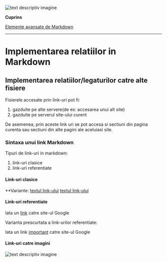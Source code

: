 ![text descriptiv imagine](https://metricop.com/cdn/shop/articles/trimble-total-station.jpg?v=1677673954&width=1100)

**Cuprins**

[Elemente avansate de Markdown](avansate.md)

***

# Implementarea relatiilor in Markdown
 
## Implementarea relatiilor/legaturilor catre alte fisiere

Fisierele accesate prin link-uri pot fi:
1. gazduite pe alte servere(de ex: accesarea unui alt site)
2. gazduite pe serverul site-ului curent

De asemenea, prin aceste link uri se pot accesa si sectiuni din pagina curenta sau sectiuni din alte pagini ale aceluiasi site.

### Sintaxa unui link Markdown

Tipuri de link-uri in markdown:
1. link-uri clasice
2. link-uri referentiate

#### Link-uri clasice

**Variante:
[textul link-ului](https://google.com/)
[textul link-ului](https://google.com/ "accesare site google")

#### Link-uri referentiate

Iata un [link][link1] catre site-ul Google

[link1]: https://google.com/

Varianta prescurtata a link-urilor referentiate:

Iata un link [important] catre site-ul Google

[important]: https://google.com/

#### Link-uri catre imagini

![text descriptiv imagine](https://metricop.com/cdn/shop/articles/trimble-total-station.jpg?v=1677673954&width=1100)




